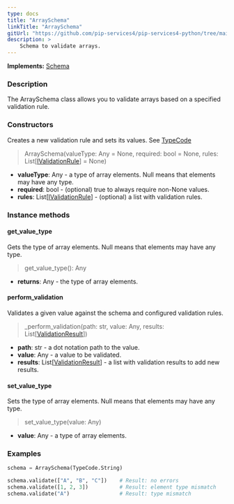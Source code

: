 ```yaml
---
type: docs
title: "ArraySchema"
linkTitle: "ArraySchema"
gitUrl: "https://github.com/pip-services4/pip-services4-python/tree/main/pip-services4-data-python"
description: >
    Schema to validate arrays.
---
```


**Implements:** [Schema](../schema)

### Description

The ArraySchema class allows you to validate arrays based on a specified validation rule.

### Constructors
Creates a new validation rule and sets its values.
See [TypeCode](../../../commons/convert/type_code)

> ArraySchema(valueType: Any = None, required: bool = None, rules: List[[IValidationRule](../ivalidation_rule)] = None)

- **valueType**: Any - a type of array elements. Null means that elements may have any type.
- **required**: bool - (optional) true to always require non-None values.
- **rules**: List[[IValidationRule](../ivalidation_rule)] - (optional) a list with validation rules.

### Instance methods

#### get_value_type
Gets the type of array elements.
Null means that elements may have any type.

> get_value_type(): Any

- **returns**: Any - the type of array elements.


#### perform_validation
Validates a given value against the schema and configured validation rules.

> _perform_validation(path: str, value: Any, results: List[[ValidationResult](../validation_result)])

- **path**: str - a dot notation path to the value.
- **value**: Any - a value to be validated.
- **results**: List[[ValidationResult](../validation_result)] - a list with validation results to add new results.


#### set_value_type
Sets the type of array elements.
Null means that elements may have any type.

> set_value_type(value: Any)

- **value**: Any - a type of array elements.

### Examples 
```python
schema = ArraySchema(TypeCode.String)

schema.validate(["A", "B", "C"])    # Result: no errors
schema.validate([1, 2, 3])          # Result: element type mismatch
schema.validate("A")                # Result: type mismatch    

```
